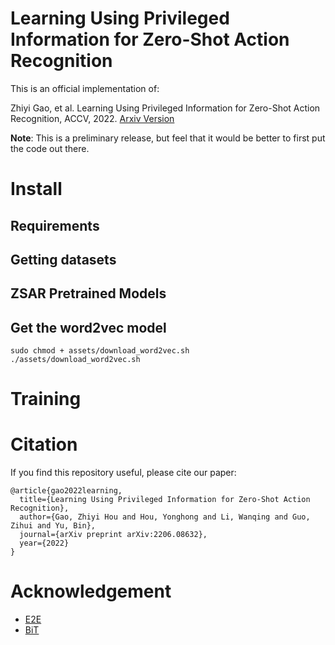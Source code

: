 # Learning Using Privileged Information for Zero-Shot Action Recognition
This is an official implementation of:

Zhiyi Gao, et al. Learning Using Privileged Information for Zero-Shot Action Recognition, ACCV, 2022. [Arxiv Version](https://arxiv.org/abs/2206.08632)

**Note**: This is a preliminary release, but feel that it would be better to first put the code out there.
# Install
## Requirements

## Getting datasets

## ZSAR Pretrained Models

## Get the word2vec model

```
sudo chmod + assets/download_word2vec.sh
./assets/download_word2vec.sh
```
# Training


# Citation
If you find this repository useful, please cite our paper:

```
@article{gao2022learning,
  title={Learning Using Privileged Information for Zero-Shot Action Recognition},
  author={Gao, Zhiyi Hou and Hou, Yonghong and Li, Wanqing and Guo, Zihui and Yu, Bin},
  journal={arXiv preprint arXiv:2206.08632},
  year={2022}
}
```
# Acknowledgement
- [E2E](https://github.com/bbrattoli/ZeroShotVideoClassification)
- [BiT](https://github.com/google-research/big_transfer)
